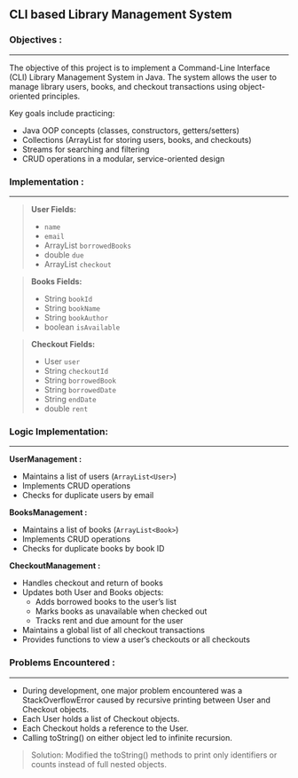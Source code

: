 ## CLI based Library Management System

### Objectives :

---
The objective of this project is to implement a Command-Line Interface (CLI) Library Management System in Java.
The system allows the user to manage library users, books, and checkout transactions using object-oriented principles.

Key goals include practicing:

- Java OOP concepts (classes, constructors, getters/setters)
- Collections (ArrayList for storing users, books, and checkouts)
- Streams for searching and filtering
- CRUD operations in a modular, service-oriented design

### Implementation :

---
> **User Fields:**
> - `name`
> - `email`
> - ArrayList<Books> `borrowedBooks`
> - double `due` 
> - ArrayList<Checkout> `checkout`

>**Books Fields:**
> - String `bookId`
> - String `bookName`
> - String `bookAuthor`
> - boolean `isAvailable`


> **Checkout Fields:**
> - User `user`
> - String `checkoutId`
> - String `borrowedBook`
> - String `borrowedDate`
> - String `endDate`
> - double `rent`

### Logic Implementation:

---
**UserManagement :**
- Maintains a list of users (`ArrayList<User>`)
- Implements CRUD operations
- Checks for duplicate users by email

**BooksManagement :**
- Maintains a list of books (`ArrayList<Book>`)
- Implements CRUD operations
- Checks for duplicate books by book ID

**CheckoutManagement :**

- Handles checkout and return of books
- Updates both User and Books objects:
  - Adds borrowed books to the user’s list
  - Marks books as unavailable when checked out
  - Tracks rent and due amount for the user
- Maintains a global list of all checkout transactions
- Provides functions to view a user’s checkouts or all checkouts

### Problems Encountered :

---
- During development, one major problem encountered was a StackOverflowError caused by recursive printing between User and Checkout objects.
- Each User holds a list of Checkout objects.
- Each Checkout holds a reference to the User.
- Calling toString() on either object led to infinite recursion.
> Solution: Modified the toString() methods to print only identifiers or counts instead of full nested objects.